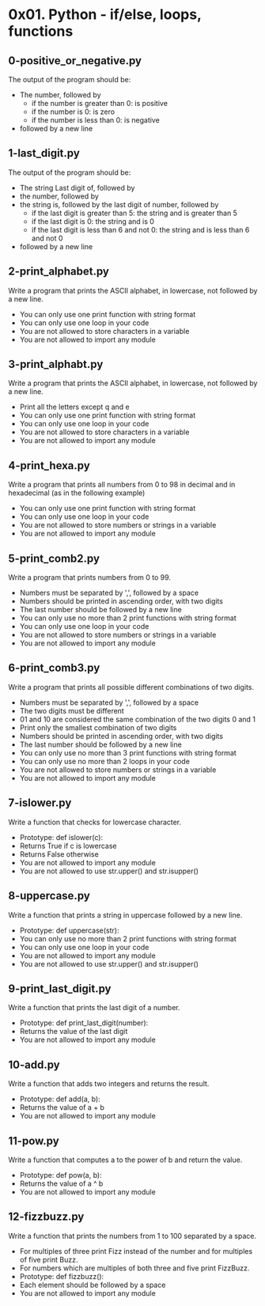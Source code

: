 # 0x01. Python - if/else, loops, functions #

## 0-positive_or_negative.py ##
The output of the program should be:
* The number, followed by
	* if the number is greater than 0: is positive
	* if the number is 0: is zero
	* if the number is less than 0: is negative
* followed by a new line

## 1-last_digit.py ##
The output of the program should be:
* The string Last digit of, followed by
* the number, followed by
* the string is, followed by the last digit of number, followed by
	* if the last digit is greater than 5: the string and is greater than 5
	* if the last digit is 0: the string and is 0
	* if the last digit is less than 6 and not 0: the string and is less than 6 and not 0
* followed by a new line

## 2-print_alphabet.py ##
Write a program that prints the ASCII alphabet, in lowercase, not followed by a new line.

* You can only use one print function with string format
* You can only use one loop in your code
* You are not allowed to store characters in a variable
* You are not allowed to import any module

## 3-print_alphabt.py ##
Write a program that prints the ASCII alphabet, in lowercase, not followed by a new line.

* Print all the letters except q and e
* You can only use one print function with string format
* You can only use one loop in your code
* You are not allowed to store characters in a variable
* You are not allowed to import any module

## 4-print_hexa.py ##
Write a program that prints all numbers from 0 to 98 in decimal and in hexadecimal (as in the following example)

* You can only use one print function with string format
* You can only use one loop in your code
* You are not allowed to store numbers or strings in a variable
* You are not allowed to import any module

## 5-print_comb2.py  ##
Write a program that prints numbers from 0 to 99.

* Numbers must be separated by ',', followed by a space
* Numbers should be printed in ascending order, with two digits
* The last number should be followed by a new line
* You can only use no more than 2 print functions with string format
* You can only use one loop in your code
* You are not allowed to store numbers or strings in a variable
* You are not allowed to import any module

## 6-print_comb3.py ##
Write a program that prints all possible different combinations of two digits.

* Numbers must be separated by ',', followed by a space
* The two digits must be different
* 01 and 10 are considered the same combination of the two digits 0 and 1
* Print only the smallest combination of two digits
* Numbers should be printed in ascending order, with two digits
* The last number should be followed by a new line
* You can only use no more than 3 print functions with string format
* You can only use no more than 2 loops in your code
* You are not allowed to store numbers or strings in a variable
* You are not allowed to import any module

## 7-islower.py ##
Write a function that checks for lowercase character.

* Prototype: def islower(c):
* Returns True if c is lowercase
* Returns False otherwise
* You are not allowed to import any module
* You are not allowed to use str.upper() and str.isupper()

## 8-uppercase.py ##
Write a function that prints a string in uppercase followed by a new line.

* Prototype: def uppercase(str):
* You can only use no more than 2 print functions with string format
* You can only use one loop in your code
* You are not allowed to import any module
* You are not allowed to use str.upper() and str.isupper()

## 9-print_last_digit.py  ##
Write a function that prints the last digit of a number.

* Prototype: def print_last_digit(number):
* Returns the value of the last digit
* You are not allowed to import any module

## 10-add.py ##
Write a function that adds two integers and returns the result.

* Prototype: def add(a, b):
* Returns the value of a + b
* You are not allowed to import any module

## 11-pow.py ##
Write a function that computes a to the power of b and return the value.

* Prototype: def pow(a, b):
* Returns the value of a ^ b
* You are not allowed to import any module

## 12-fizzbuzz.py ##
Write a function that prints the numbers from 1 to 100 separated by a space.

* For multiples of three print Fizz instead of the number and for multiples of five print Buzz.
* For numbers which are multiples of both three and five print FizzBuzz.
* Prototype: def fizzbuzz():
* Each element should be followed by a space
* You are not allowed to import any module
